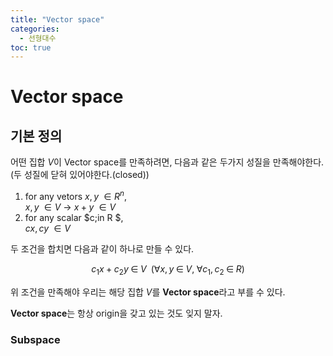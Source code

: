 ```yaml
---
title: "Vector space"
categories:
  - 선형대수
toc: true
---
```

  
# Vector space

## 기본 정의

어떤 집합 $V$이 Vector space를 만족하려면, 다음과 같은 두가지 성질을 만족해야한다.(두 성질에 닫혀 있어야한다.(closed)) 

1. for any vetors $x,y \; \in R^n$,   
    $x,y\; \in V$ -> $x+y \; \in V$
2. for any scalar $c\;in R $,  
    $cx,cy\; \in V$

두 조건을 합치면 다음과 같이 하나로 만들 수 있다. 

$$
c_1x+c_2y \; \in\; V\;\; (\forall x,y\;\in\;V,\;\forall c_1,c_2\;\in\;R)
$$

위 조건을 만족해야 우리는 해당 집합 $V$를 **Vector space**라고 부를 수 있다.

**Vector space**는 항상 origin을 갖고 있는 것도 잊지 말자.

### Subspace
